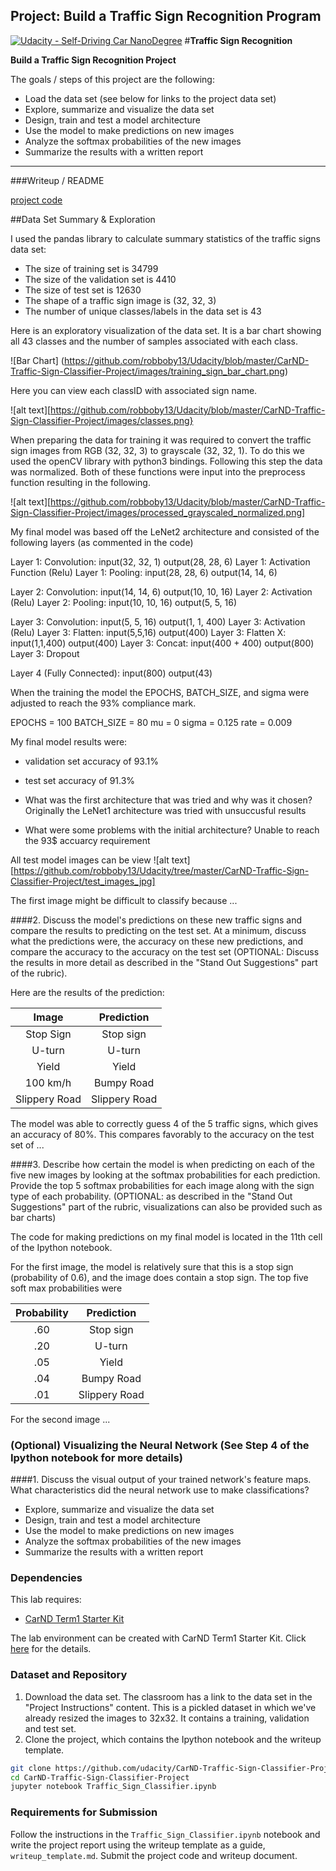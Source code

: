 ## Project: Build a Traffic Sign Recognition Program
[![Udacity - Self-Driving Car NanoDegree](https://s3.amazonaws.com/udacity-sdc/github/shield-carnd.svg)](http://www.udacity.com/drive)
#**Traffic Sign Recognition** 


**Build a Traffic Sign Recognition Project**

The goals / steps of this project are the following:
* Load the data set (see below for links to the project data set)
* Explore, summarize and visualize the data set
* Design, train and test a model architecture
* Use the model to make predictions on new images
* Analyze the softmax probabilities of the new images
* Summarize the results with a written report

---
###Writeup / README
 
[project code](https://github.com/robboby13/Udacity/blob/master/CarND-Traffic-Sign-Classifier-Project/Traffic_Sign_Classifier2.ipynb)

##Data Set Summary & Exploration

I used the pandas library to calculate summary statistics of the traffic
signs data set:

* The size of training set is 34799
* The size of the validation set is 4410
* The size of test set is 12630
* The shape of a traffic sign image is (32, 32, 3)
* The number of unique classes/labels in the data set is 43

Here is an exploratory visualization of the data set. It is a bar chart showing all 43 classes and the number of samples associated with each class.

![Bar Chart] (https://github.com/robboby13/Udacity/blob/master/CarND-Traffic-Sign-Classifier-Project/images/training_sign_bar_chart.png)

Here you can view each classID with associated sign name.

![alt text][https://github.com/robboby13/Udacity/blob/master/CarND-Traffic-Sign-Classifier-Project/images/classes.png}


When preparing the data for training it was required to convert the traffic sign images from RGB (32, 32, 3) to grayscale (32, 32, 1). To do this we used the openCV library with python3 bindings. Following this step the data was normalized. Both of these functions were input into the preprocess function resulting in the following.


![alt text][https://github.com/robboby13/Udacity/blob/master/CarND-Traffic-Sign-Classifier-Project/images/processed_grayscaled_normalized.png]


My final model was based off the LeNet2 architecture and consisted of the following layers (as commented in the code)

Layer 1: Convolution: input(32, 32, 1) output(28, 28, 6)
Layer 1: Activation Function (Relu)
Layer 1: Pooling: input(28, 28, 6) output(14, 14, 6)

Layer 2: Convolution: input(14, 14, 6) output(10, 10, 16)
Layer 2: Activation (Relu)
Layer 2: Pooling: input(10, 10, 16) output(5, 5, 16)

Layer 3: Convolution: input(5, 5, 16) output(1, 1, 400)
Layer 3: Activation (Relu)
Layer 3: Flatten: input(5,5,16) output(400)
Layer 3: Flatten X: input(1,1,400) output(400)
Layer 3: Concat: input(400 + 400) output(800)
Layer 3: Dropout

Layer 4 (Fully Connected): input(800) output(43)


When the training the model the EPOCHS, BATCH_SIZE, and sigma were adjusted to reach the 93% compliance mark.

EPOCHS = 100
BATCH_SIZE = 80
mu = 0
sigma = 0.125
rate = 0.009

My final model results were:
* validation set accuracy of 93.1%
* test set accuracy of 91.3%

* What was the first architecture that was tried and why was it chosen?
Originally the LeNet1 architecture was tried with unsuccusful results

* What were some problems with the initial architecture?
Unable to reach the 93$ accuarcy requirement
 

All test model images can be view ![alt text][https://github.com/robboby13/Udacity/tree/master/CarND-Traffic-Sign-Classifier-Project/test_images_jpg]



The first image might be difficult to classify because ...

####2. Discuss the model's predictions on these new traffic signs and compare the results to predicting on the test set. At a minimum, discuss what the predictions were, the accuracy on these new predictions, and compare the accuracy to the accuracy on the test set (OPTIONAL: Discuss the results in more detail as described in the "Stand Out Suggestions" part of the rubric).

Here are the results of the prediction:

| Image			        |     Prediction	        					| 
|:---------------------:|:---------------------------------------------:| 
| Stop Sign      		| Stop sign   									| 
| U-turn     			| U-turn 										|
| Yield					| Yield											|
| 100 km/h	      		| Bumpy Road					 				|
| Slippery Road			| Slippery Road      							|


The model was able to correctly guess 4 of the 5 traffic signs, which gives an accuracy of 80%. This compares favorably to the accuracy on the test set of ...

####3. Describe how certain the model is when predicting on each of the five new images by looking at the softmax probabilities for each prediction. Provide the top 5 softmax probabilities for each image along with the sign type of each probability. (OPTIONAL: as described in the "Stand Out Suggestions" part of the rubric, visualizations can also be provided such as bar charts)

The code for making predictions on my final model is located in the 11th cell of the Ipython notebook.

For the first image, the model is relatively sure that this is a stop sign (probability of 0.6), and the image does contain a stop sign. The top five soft max probabilities were

| Probability         	|     Prediction	        					| 
|:---------------------:|:---------------------------------------------:| 
| .60         			| Stop sign   									| 
| .20     				| U-turn 										|
| .05					| Yield											|
| .04	      			| Bumpy Road					 				|
| .01				    | Slippery Road      							|


For the second image ... 

### (Optional) Visualizing the Neural Network (See Step 4 of the Ipython notebook for more details)
####1. Discuss the visual output of your trained network's feature maps. What characteristics did the neural network use to make classifications?
* Explore, summarize and visualize the data set
* Design, train and test a model architecture
* Use the model to make predictions on new images
* Analyze the softmax probabilities of the new images
* Summarize the results with a written report

### Dependencies
This lab requires:

* [CarND Term1 Starter Kit](https://github.com/udacity/CarND-Term1-Starter-Kit)

The lab environment can be created with CarND Term1 Starter Kit. Click [here](https://github.com/udacity/CarND-Term1-Starter-Kit/blob/master/README.md) for the details.

### Dataset and Repository

1. Download the data set. The classroom has a link to the data set in the "Project Instructions" content. This is a pickled dataset in which we've already resized the images to 32x32. It contains a training, validation and test set.
2. Clone the project, which contains the Ipython notebook and the writeup template.
```sh
git clone https://github.com/udacity/CarND-Traffic-Sign-Classifier-Project
cd CarND-Traffic-Sign-Classifier-Project
jupyter notebook Traffic_Sign_Classifier.ipynb
```

### Requirements for Submission
Follow the instructions in the `Traffic_Sign_Classifier.ipynb` notebook and write the project report using the writeup template as a guide, `writeup_template.md`. Submit the project code and writeup document.
